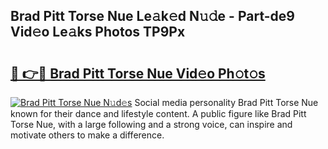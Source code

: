 ## Brad Pitt Torse Nue Le𝚊k𝚎d N𝚞𝚍e - Part-de9 Vid𝚎o Le𝚊ks Photos TP9Px

# <h2><a href="http://fb6rgiw.evod.top/?m=Brad+Pitt+Torse+Nue">🔗 👉🔴 Brad Pitt Torse Nue Vid𝚎o Ph𝚘t𝚘s</a></h2>

[![Brad Pitt Torse Nue N𝚞d𝚎s](https://i.imgur.com/8V9OHl7.gif)](http://fb6rgiw.evod.top/?m=Brad+Pitt+Torse+Nue)
Social media personality Brad Pitt Torse Nue known for their dance and lifestyle content. A public figure like Brad Pitt Torse Nue, with a large following and a strong voice, can inspire and motivate others to make a difference. 
